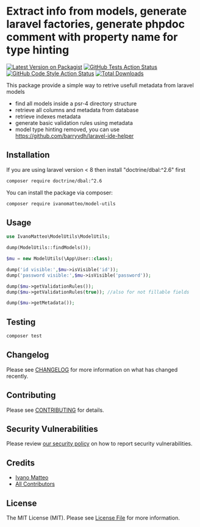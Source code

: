 # Extract info from models, generate laravel factories, generate phpdoc comment with property name for type hinting

[![Latest Version on Packagist](https://img.shields.io/packagist/v/ivanomatteo/model-utils.svg?style=flat-square)](https://packagist.org/packages/ivanomatteo/model-utils)
[![GitHub Tests Action Status](https://img.shields.io/github/workflow/status/ivanomatteo/model-utils/run-tests?label=tests)](https://github.com/ivanomatteo/model-utils/actions?query=workflow%3Arun-tests+branch%3Amain)
[![GitHub Code Style Action Status](https://img.shields.io/github/workflow/status/ivanomatteo/model-utils/Check%20&%20fix%20styling?label=code%20style)](https://github.com/ivanomatteo/model-utils/actions?query=workflow%3A"Check+%26+fix+styling"+branch%3Amain)
[![Total Downloads](https://img.shields.io/packagist/dt/ivanomatteo/model-utils.svg?style=flat-square)](https://packagist.org/packages/ivanomatteo/model-utils)

This package provide a simple way to retrive usefull metadata from laravel models

-   find all models inside a psr-4 directory structure
-   retrieve all columns and metadata from database
-   retrieve indexes metadata
-   generate basic validation rules using metadata
-   model type hinting removed, you can use https://github.com/barryvdh/laravel-ide-helper


## Installation

If you are using laravel version < 8 then install "doctrine/dbal:^2.6" first

```bash
composer require doctrine/dbal:^2.6
```

You can install the package via composer:

```bash
composer require ivanomatteo/model-utils
```

## Usage


```php
use IvanoMatteo\ModelUtils\ModelUtils;

dump(ModelUtils::findModels());

$mu = new ModelUtils(\App\User::class);

dump('id visible:',$mu->isVisible('id'));
dump('password visible:',$mu->isVisible('password'));

dump($mu->getValidationRules());
dump($mu->getValidationRules(true)); //also for not fillable fields

dump($mu->getMetadata());


```

## Testing

```bash
composer test
```

## Changelog

Please see [CHANGELOG](CHANGELOG.md) for more information on what has changed recently.

## Contributing

Please see [CONTRIBUTING](.github/CONTRIBUTING.md) for details.

## Security Vulnerabilities

Please review [our security policy](../../security/policy) on how to report security vulnerabilities.

## Credits

- [Ivano Matteo](https://github.com/ivanomatteo)
- [All Contributors](../../contributors)

## License

The MIT License (MIT). Please see [License File](LICENSE.md) for more information.
